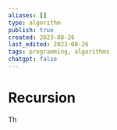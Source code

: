 ```yaml
---
aliases: []
type: algorithm
publish: true
created: 2023-08-26
last_edited: 2023-08-26
tags: programming, algorithms
chatgpt: false
---
```

# Recursion

Th 